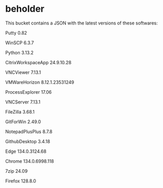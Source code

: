 ﻿# beholder
This bucket contains a JSON with the latest versions of these softwares:

Putty              0.82             
WinSCP             6.3.7            
Python             3.13.2           
CitrixWorkspaceApp 24.9.10.28       
VNCViewer          7.13.1           
VMWareHorizon      8.12.1.23531249  
ProcessExplorer    17.06            
VNCServer          7.13.1           
FileZilla          3.68.1           
GitForWin          2.49.0           
NotepadPlusPlus    8.7.8            
GithubDesktop      3.4.18           
Edge               134.0.3124.68    
Chrome             134.0.6998.118   
7zip               24.09            
Firefox            128.8.0          



